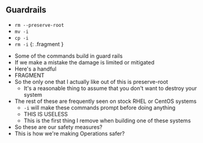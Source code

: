 Guardrails
----------

  * `rm --preserve-root`
  * `mv -i`
  * `cp -i`
  * `rm -i`
{: .fragment }

<aside class="notes">

  * Some of the commands build in guard rails
  * If we make a mistake the damage is limited or mitigated
  * Here's a handful
  * FRAGMENT
  * So the only one that I actually like out of this is preserve-root
    * It's a reasonable thing to assume that you don't want to destroy your system
  * The rest of these are frequently seen on stock RHEL or CentOS systems
    * `-i` will make these commands prompt before doing anything
    * THIS IS USELESS
    * This is the first thing I remove when building one of these systems
  * So these are our safety measures?
  * This is how we're making Operations safer?

</aside>

<!--

Some of the commands that we use build in guard rails of sorts, so we can't
destroy things by accident.

FRAGMENT

One notable example of this is the preserve root flag on `rm`. It's a reasonable
thing to assume that you don't want to destroy your servers on a regular basis.

What about other ones? Anyone that's used a stock RHEL or CentOS system will be
familiar with these:

As many of you probably know, the `-i` flag will prompt users before actually
changing files.

This is a horrible safety guard because it's so annoying. One of the first
things I do with a fresh box is tear these out. So is this how we're trying to
make Operations safer?

-->
